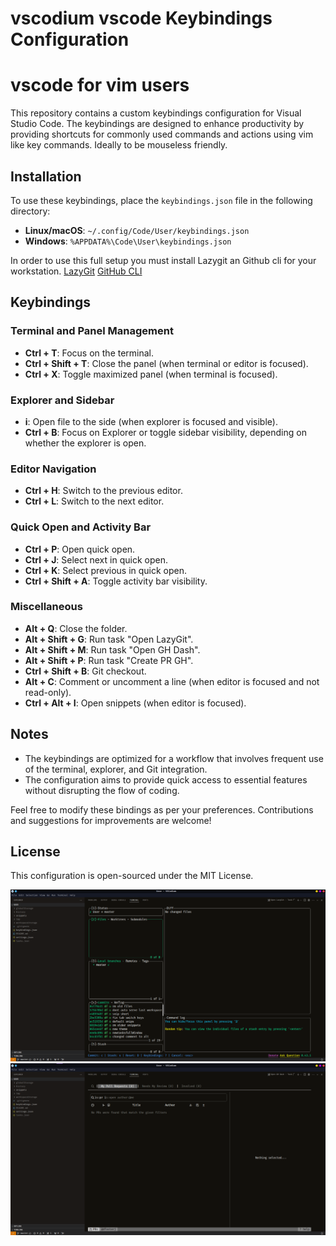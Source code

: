 # vscodium vscode Keybindings Configuration

# vscode for vim users

This repository contains a custom keybindings configuration for Visual Studio Code. The keybindings are designed to enhance productivity by providing shortcuts for commonly used commands and actions using vim like key commands.  Ideally to be mouseless friendly.


## Installation

To use these keybindings, place the `keybindings.json` file in the following directory:

- **Linux/macOS**: `~/.config/Code/User/keybindings.json`
- **Windows**: `%APPDATA%\Code\User\keybindings.json`

In order to use this full setup you must install Lazygit an Github cli for your workstation.
[LazyGit](https://github.com/jesseduffield/lazygit)
[GitHub CLI](https://cli.github.com/)


## Keybindings

### Terminal and Panel Management
- **Ctrl + T**: Focus on the terminal.
- **Ctrl + Shift + T**: Close the panel (when terminal or editor is focused).
- **Ctrl + X**: Toggle maximized panel (when terminal is focused).

### Explorer and Sidebar
- **i**: Open file to the side (when explorer is focused and visible).
- **Ctrl + B**: Focus on Explorer or toggle sidebar visibility, depending on whether the explorer is open.

### Editor Navigation
- **Ctrl + H**: Switch to the previous editor.
- **Ctrl + L**: Switch to the next editor.

### Quick Open and Activity Bar
- **Ctrl + P**: Open quick open.
- **Ctrl + J**: Select next in quick open.
- **Ctrl + K**: Select previous in quick open.
- **Ctrl + Shift + A**: Toggle activity bar visibility.

### Miscellaneous
- **Alt + Q**: Close the folder.
- **Alt + Shift + G**: Run task "Open LazyGit".
- **Alt + Shift + M**: Run task "Open GH Dash".
- **Alt + Shift + P**: Run task "Create PR GH".
- **Ctrl + Shift + B**: Git checkout.
- **Alt + C**: Comment or uncomment a line (when editor is focused and not read-only).
- **Ctrl + Alt + I**: Open snippets (when editor is focused).

## Notes

- The keybindings are optimized for a workflow that involves frequent use of the terminal, explorer, and Git integration.
- The configuration aims to provide quick access to essential features without disrupting the flow of coding.

Feel free to modify these bindings as per your preferences. Contributions and suggestions for improvements are welcome!

## License

This configuration is open-sourced under the MIT License.



![alt text](https://github.com/dfosterj/vscodium/blob/main/preview/vscode-preview1.png?raw=true)
![alt text](https://github.com/dfosterj/vscodium/blob/main/preview/vscode-preview2.png?raw=true)
